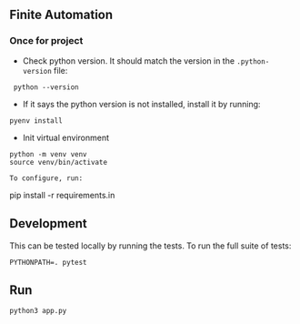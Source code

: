 ## Finite Automation

### Once for project
- Check python version. It should match the version in the `.python-version` file:
```
 python --version
```
- If it says the python version is not installed, install it by running:
```
pyenv install
```

- Init virtual environment

```
python -m venv venv
source venv/bin/activate

To configure, run:
```
pip install -r requirements.in

## Development

This can be tested locally by running the tests. To run the full suite of tests:
```
PYTHONPATH=. pytest
```

## Run
```
python3 app.py
```
